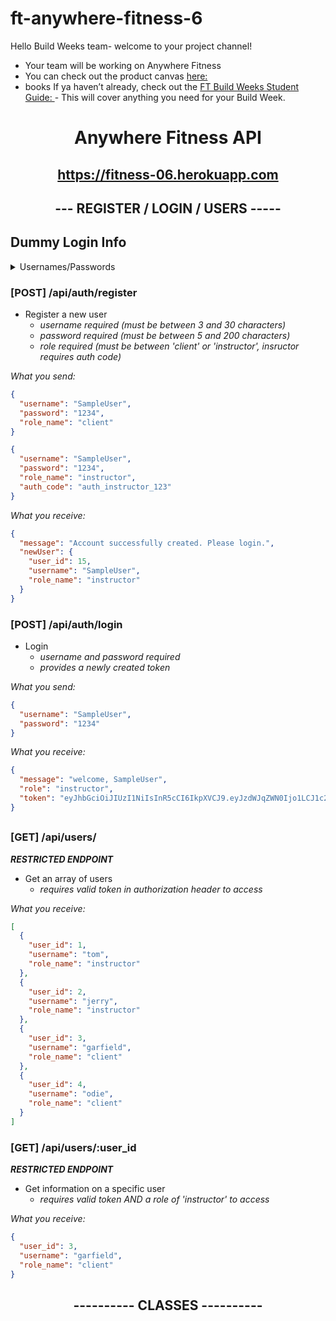 #   ft-anywhere-fitness-6

Hello Build Weeks team- welcome to your project channel!

-   Your team will be working on Anywhere Fitness
-   You can check out the product canvas [here: ](https://www.notion.so/lambdaschool/Anywhere-Fitness-fc0ac268df284aaf8db3ae1913fa3134)
-   books  If ya haven’t already, check out the [FT Build Weeks Student Guide: ](https://www.notion.so/lambdaschool/Build-Week-Student-Guide-Full-time-1995e4ff529e40db9f240f46c3d2afd3) -  This will cover anything you need for your Build Week.

# <p align="center">Anywhere Fitness API</p>

## <p align="center"> https://fitness-06.herokuapp.com </p>

## <p align="center">--- REGISTER / LOGIN / USERS -----</p>

## Dummy Login Info

<details>
<summary>Usernames/Passwords</summary>

```json
[
  {
    "user_id": 1,
    "username": "tom",
    "password": "1234",
    "role_name": "instructor"
  },
  {
    "user_id": 2,
    "username": "jerry",
    "password": "1234",
    "role_name": "instructor"
  },
  {
    "user_id": 3,
    "username": "garfield",
    "password": "1234",
    "role_name": "client"
  },
  {
    "user_id": 4,
    "username": "odie",
    "password": "1234",
    "role_name": "client"
  }
]
```

</details>

### [POST] /api/auth/register

- Register a new user
  - _username required (must be between 3 and 30 characters)_
  - _password required (must be between 5 and 200 characters)_
  - _role required (must be between 'client' or 'instructor', insructor requires auth code)_

_What you send:_

```json client
{
  "username": "SampleUser",
  "password": "1234",
  "role_name": "client"
}
```

```json instructor
{
  "username": "SampleUser",
  "password": "1234",
  "role_name": "instructor",
  "auth_code": "auth_instructor_123"
}
```

_What you receive:_

```json
{
  "message": "Account successfully created. Please login.",
  "newUser": {
    "user_id": 15,
    "username": "SampleUser",
    "role_name": "instructor"
  }
}
```

### [POST] /api/auth/login

- Login
  - _username and password required_
  - _provides a newly created token_

_What you send:_

```json
{
  "username": "SampleUser",
  "password": "1234"
}
```

_What you receive:_

```json
{
  "message": "welcome, SampleUser",
  "role": "instructor",
  "token": "eyJhbGciOiJIUzI1NiIsInR5cCI6IkpXVCJ9.eyJzdWJqZWN0Ijo1LCJ1c2VybmFtZSI6Ik5ld1VzZXIiLCJpYXQiOjE2MjcyNjY4MDYsImV4cCI6MTYyNzM1MzIwNn0.J1dFd3ghUPYVTodsaAU3Bg2RRcmYM_1oOe-96nvLLUg"
}
```

##

### [GET] /api/users/

**_RESTRICTED ENDPOINT_**

- Get an array of users
  - _requires valid token in authorization header to access_

_What you receive:_

```json
[
  {
    "user_id": 1,
    "username": "tom",
    "role_name": "instructor"
  },
  {
    "user_id": 2,
    "username": "jerry",
    "role_name": "instructor"
  },
  {
    "user_id": 3,
    "username": "garfield",
    "role_name": "client"
  },
  {
    "user_id": 4,
    "username": "odie",
    "role_name": "client"
  }
]
```

### [GET] /api/users/:user_id

**_RESTRICTED ENDPOINT_**

- Get information on a specific user
  - _requires valid token AND a role of 'instructor' to access_

_What you receive:_

```json
{
  "user_id": 3,
  "username": "garfield",
  "role_name": "client"
}
```

##

## <p align="center">---------- CLASSES ----------</p>
